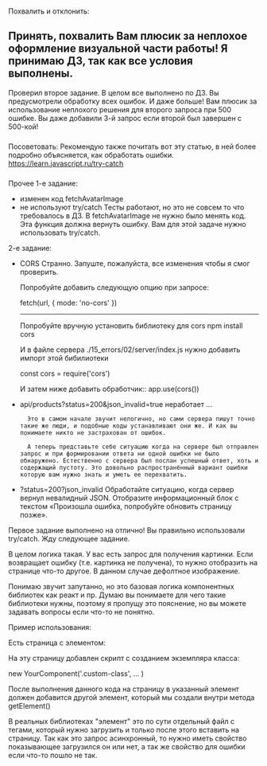 ###
Похвалить и отклонить:



###
Принять, похвалить
Вам плюсик за неплохое оформление визуальной части работы! Я принимаю ДЗ, так как все условия выполнены.
---
Проверил второе задание. В целом все выполнено по ДЗ. Вы предусмотрели обработку всех ошибок. И даже больше! Вам плюсик за использование неплохого решения для второго запроса при 500 ошибке. Вы даже добавили 3-й запрос если второй был завершен с 500-кой!

###
Посоветовать:
Рекомендую также почитать вот эту статью, в ней более подробно объясняется, как обработать ошибки.
https://learn.javascript.ru/try-catch



###
Прочее
1-е задание:
- изменен код fetchAvatarImage
- не используют try/catch
Тесты работают, но это не совсем то что требовалось в ДЗ. В fetchAvatarImage не нужно было менять код. Эта функция должна вернуть ошибку. Вам для этой задаче нужно использовать try/catch.

2-е задание:
- CORS
Странно. Запуште, пожалуйста, все изменения чтобы я смог проверить.

    Попробуйте добавить следующую опцию при запросе:

    fetch(url, { mode: 'no-cors' })

    ---------

    Попробуйте вручную установить библиотеку для cors
    npm install cors

    И в файле сервера ./15_errors/02/server/index.js нужно добавить импорт этой бибилиотеки

    const cors = require('cors')

    И затем ниже добавить обработчик::
    app.use(cors())


- api/products?status=200&json_invalid=true неработает
    ...

        Это в самом начале звучит нелогично, но сами сервера пишут точно такие же люди, и подобные коды устанавливают они же. И как вы понимаете никто не застрахован от ошибок.

        А теперь представьте себе ситуацию когда на сервере был отправлен запрос и при формировании ответа ни одной ошибки не было обнаружено. Естественно с сервера был послан успешный ответ, хоть и содержащий пустоту. Это довольно распространённый вариант ошибки которую вам нужно знать и уметь ее перехватить.

- ?status=200?json_invalid
    Обработайте ситуацию, когда сервер вернул невалидный JSON. Отобразите информационный блок с текстом «Произошла ошибка, попробуйте обновить страницу позже».


Первое задание выполнено на отлично! Вы правильно использовали try/catch.
​Жду следующее задание.


В целом логика такая. У вас есть запрос для получения картинки. Если возвращает ошибку (т.е. картинка не получена), то нужно отобразить на странице что-то другое. В данном случае дефолтное изображение.


Понимаю звучит запутанно, но это базовая логика компонентных библиотек как реакт и пр. Думаю вы понимаете для чего такие библиотеки нужны, поэтому я пропущу это пояснение, но вы можете задавать вопросы если что-то не понятно.


Пример использования:

Есть страница с элементом:

<div class="custom-class">

На эту страницу добавлен скрипт с созданием экземпляра класса:

new YourComponent('.custom-class', ... )

После выполнения данного кода на страницу в указанный элемент должен добавится другой элемент, который мы создали внутри метода getElement()

В реальных библиотеках "элемент" это по сути отдельный файл с тегами, который нужно загрузить и только после этого вставить на страницу. Так как это запрос асинхронный, то нужно иметь свойство показывающее загрузился он или нет, а так же свойство для ошибки если что-то пошло не так.
